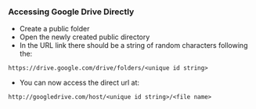 ### Accessing Google Drive Directly

- Create a public folder
- Open the newly created public directory
- In the URL link there should be a string of random characters following the:

```
https://drive.google.com/drive/folders/<unique id string>
```
- You can now access the direct url at:

```
http://googledrive.com/host/<unique id string>/<file name>
```
